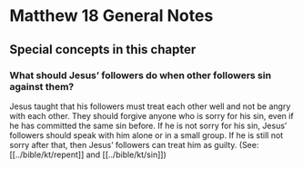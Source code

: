 # Matthew 18 General Notes
## Special concepts in this chapter

### What should Jesus’ followers do when other followers sin against them?

Jesus taught that his followers must treat each other well and not be angry with each other. They should forgive anyone who is sorry for his sin, even if he has committed the same sin before. If he is not sorry for his sin, Jesus’ followers should speak with him alone or in a small group. If he is still not sorry after that, then Jesus’ followers can treat him as guilty. (See: [[../bible/kt/repent]] and [[../bible/kt/sin]])